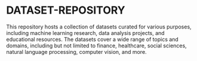 # DATASET-REPOSITORY
This repository hosts a collection of datasets curated for various purposes, including machine learning research, data analysis projects, and educational resources. The datasets cover a wide range of topics and domains, including but not limited to finance, healthcare, social sciences, natural language processing, computer vision, and more.
